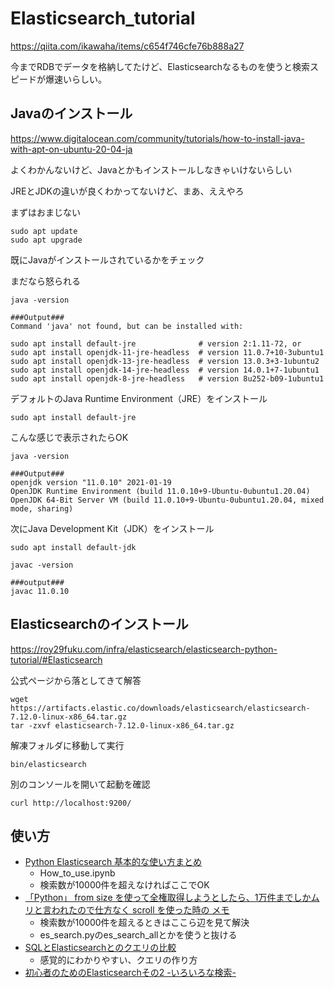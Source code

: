 # Elasticsearch_tutorial

https://qiita.com/ikawaha/items/c654f746cfe76b888a27

今までRDBでデータを格納してたけど、Elasticsearchなるものを使うと検索スピードが爆速いらしい。

## Javaのインストール

https://www.digitalocean.com/community/tutorials/how-to-install-java-with-apt-on-ubuntu-20-04-ja

よくわかんないけど、Javaとかもインストールしなきゃいけないらしい

JREとJDKの違いが良くわかってないけど、まあ、ええやろ



まずはおまじない

```
sudo apt update
sudo apt upgrade
```

既にJavaがインストールされているかをチェック

まだなら怒られる

```
java -version

###Output###
Command 'java' not found, but can be installed with:

sudo apt install default-jre              # version 2:1.11-72, or
sudo apt install openjdk-11-jre-headless  # version 11.0.7+10-3ubuntu1
sudo apt install openjdk-13-jre-headless  # version 13.0.3+3-1ubuntu2
sudo apt install openjdk-14-jre-headless  # version 14.0.1+7-1ubuntu1
sudo apt install openjdk-8-jre-headless   # version 8u252-b09-1ubuntu1
```

デフォルトのJava Runtime Environment（JRE）をインストール

```
sudo apt install default-jre
```

こんな感じで表示されたらOK

```
java -version

###Output###
openjdk version "11.0.10" 2021-01-19
OpenJDK Runtime Environment (build 11.0.10+9-Ubuntu-0ubuntu1.20.04)
OpenJDK 64-Bit Server VM (build 11.0.10+9-Ubuntu-0ubuntu1.20.04, mixed mode, sharing)
```

次にJava Development Kit（JDK）をインストール

```
sudo apt install default-jdk
```

```
javac -version

###output###
javac 11.0.10
```



## Elasticsearchのインストール

https://roy29fuku.com/infra/elasticsearch/elasticsearch-python-tutorial/#Elasticsearch

公式ページから落としてきて解答

```
wget https://artifacts.elastic.co/downloads/elasticsearch/elasticsearch-7.12.0-linux-x86_64.tar.gz
tar -zxvf elasticsearch-7.12.0-linux-x86_64.tar.gz
```

解凍フォルダに移動して実行

```
bin/elasticsearch
```

別のコンソールを開いて起動を確認

```
curl http://localhost:9200/
```



## 使い方

+ [Python Elasticsearch 基本的な使い方まとめ](https://qiita.com/satto_sann/items/8a63761bbfd6542bb9a2)
  + How_to_use.ipynb
  + 検索数が10000件を超えなければここでOK
+ [「Python」 from size を使って全権取得しようとしたら、1万件までしかムリと言われたので仕方なく scroll を使った時の メモ](https://knaka20blue.hatenablog.com/entry/20181127/1543284997)
  + 検索数が10000件を超えるときはここら辺を見て解決
  + es_search.pyのes_search_allとかを使うと抜ける
+ [SQLとElasticsearchとのクエリの比較](https://qiita.com/NAO_MK2/items/630f2c4caa0e8a42407c)
  + 感覚的にわかりやすい、クエリの作り方
+ [初心者のためのElasticsearchその2 -いろいろな検索-](https://dev.classmethod.jp/articles/es-02/)

